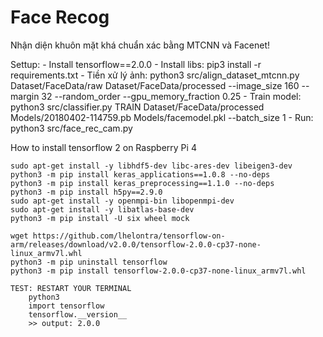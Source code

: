 # Face Recog
Nhận diện khuôn mặt khá chuẩn xác bằng MTCNN và Facenet!

Settup:
    - Install tensorflow==2.0.0
    - Install libs:
        pip3 install -r requirements.txt
    - Tiền xử lý ảnh:
        python3 src/align_dataset_mtcnn.py  Dataset/FaceData/raw Dataset/FaceData/processed --image_size 160 --margin 32  --random_order --gpu_memory_fraction 0.25
    - Train model:
        python3 src/classifier.py TRAIN Dataset/FaceData/processed Models/20180402-114759.pb Models/facemodel.pkl --batch_size 1
    - Run:
        python3 src/face_rec_cam.py

How to install tensorflow 2 on Raspberry Pi 4
    
    sudo apt-get install -y libhdf5-dev libc-ares-dev libeigen3-dev
    python3 -m pip install keras_applications==1.0.8 --no-deps
    python3 -m pip install keras_preprocessing==1.1.0 --no-deps
    python3 -m pip install h5py==2.9.0
    sudo apt-get install -y openmpi-bin libopenmpi-dev
    sudo apt-get install -y libatlas-base-dev
    python3 -m pip install -U six wheel mock
    
    wget https://github.com/lhelontra/tensorflow-on-arm/releases/download/v2.0.0/tensorflow-2.0.0-cp37-none-linux_armv7l.whl
    python3 -m pip uninstall tensorflow
    python3 -m pip install tensorflow-2.0.0-cp37-none-linux_armv7l.whl
    
    TEST: RESTART YOUR TERMINAL
        python3
        import tensorflow
        tensorflow.__version__
        >> output: 2.0.0
